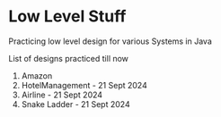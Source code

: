# Low Level Stuff

Practicing low level design for various Systems in Java

List of designs practiced till now

1. Amazon
2. HotelManagement - 21 Sept 2024
3. Airline - 21 Sept 2024
4. Snake Ladder - 21 Sept 2024